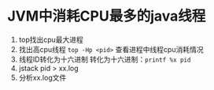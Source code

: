 # JVM中消耗CPU最多的java线程
1. top找出cpu最大进程
2. 找出高cpu线程 `top -Hp <pid>` 查看进程中线程cpu消耗情况
3. 线程ID转化为十六进制 转化为十六进制：`printf %x pid`
4. jstack pid > xx.log
5. 分析xx.log文件

